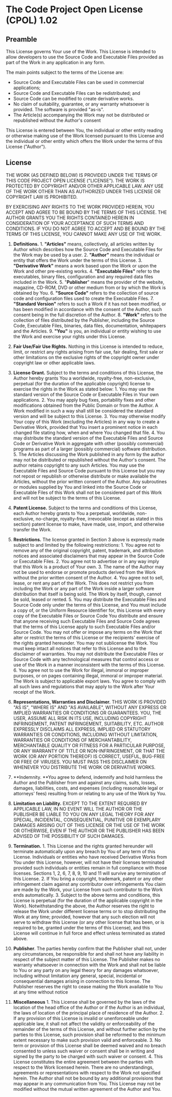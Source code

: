 # The Code Project Open License (CPOL) 1.02

## Preamble

This License governs Your use of the Work. This License is intended to allow
developers to use the Source Code and Executable Files provided as part of the
Work in any application in any form.

The main points subject to the terms of the License are:

  * Source Code and Executable Files can be used in commercial applications;
  * Source Code and Executable Files can be redistributed; and
  * Source Code can be modified to create derivative works.
  * No claim of suitability, guarantee, or any warranty whatsoever is provided. The software is provided "as-is".
  * The Article(s) accompanying the Work may not be distributed or republished without the Author's consent

This License is entered between You, the individual or other entity reading or
otherwise making use of the Work licensed pursuant to this License and the
individual or other entity which offers the Work under the terms of this
License ("Author").

## License

THE WORK (AS DEFINED BELOW) IS PROVIDED UNDER THE TERMS OF THIS CODE PROJECT
OPEN LICENSE ("LICENSE"). THE WORK IS PROTECTED BY COPYRIGHT AND/OR OTHER
APPLICABLE LAW. ANY USE OF THE WORK OTHER THAN AS AUTHORIZED UNDER THIS
LICENSE OR COPYRIGHT LAW IS PROHIBITED.

BY EXERCISING ANY RIGHTS TO THE WORK PROVIDED HEREIN, YOU ACCEPT AND AGREE TO
BE BOUND BY THE TERMS OF THIS LICENSE. THE AUTHOR GRANTS YOU THE RIGHTS
CONTAINED HEREIN IN CONSIDERATION OF YOUR ACCEPTANCE OF SUCH TERMS AND
CONDITIONS. IF YOU DO NOT AGREE TO ACCEPT AND BE BOUND BY THE TERMS OF THIS
LICENSE, YOU CANNOT MAKE ANY USE OF THE WORK.

  1. **Definitions.**
    1. **"Articles"** means, collectively, all articles written by Author which describes how the Source Code and Executable Files for the Work may be used by a user.
    2. **"Author"** means the individual or entity that offers the Work under the terms of this License.
    3. **"Derivative Work"** means a work based upon the Work or upon the Work and other pre-existing works.
    4. **"Executable Files"** refer to the executables, binary files, configuration and any required data files included in the Work.
    5. "**Publisher**" means the provider of the website, magazine, CD-ROM, DVD or other medium from or by which the Work is obtained by You.
    6. **"Source Code"** refers to the collection of source code and configuration files used to create the Executable Files.
    7. **"Standard Version"** refers to such a Work if it has not been modified, or has been modified in accordance with the consent of the Author, such consent being in the full discretion of the Author. 
    8. **"Work"** refers to the collection of files distributed by the Publisher, including the Source Code, Executable Files, binaries, data files, documentation, whitepapers and the Articles. 
    9. **"You"** is you, an individual or entity wishing to use the Work and exercise your rights under this License. 
  2. **Fair Use/Fair Use Rights.** Nothing in this License is intended to reduce, limit, or restrict any rights arising from fair use, fair dealing, first sale or other limitations on the exclusive rights of the copyright owner under copyright law or other applicable laws. 
  3. **License Grant.** Subject to the terms and conditions of this License, the Author hereby grants You a worldwide, royalty-free, non-exclusive, perpetual (for the duration of the applicable copyright) license to exercise the rights in the Work as stated below: 
    1. You may use the standard version of the Source Code or Executable Files in Your own applications. 
    2. You may apply bug fixes, portability fixes and other modifications obtained from the Public Domain or from the Author. A Work modified in such a way shall still be considered the standard version and will be subject to this License.
    3. You may otherwise modify Your copy of this Work (excluding the Articles) in any way to create a Derivative Work, provided that You insert a prominent notice in each changed file stating how, when and where You changed that file.
    4. You may distribute the standard version of the Executable Files and Source Code or Derivative Work in aggregate with other (possibly commercial) programs as part of a larger (possibly commercial) software distribution. 
    5. The Articles discussing the Work published in any form by the author may not be distributed or republished without the Author's consent. The author retains copyright to any such Articles. You may use the Executable Files and Source Code pursuant to this License but you may not repost or republish or otherwise distribute or make available the Articles, without the prior written consent of the Author.
Any subroutines or modules supplied by You and linked into the Source Code or
Executable Files of this Work shall not be considered part of this Work and
will not be subject to the terms of this License.

  4. **Patent License.** Subject to the terms and conditions of this License, each Author hereby grants to You a perpetual, worldwide, non-exclusive, no-charge, royalty-free, irrevocable (except as stated in this section) patent license to make, have made, use, import, and otherwise transfer the Work.
  5. **Restrictions.** The license granted in Section 3 above is expressly made subject to and limited by the following restrictions: 
    1. You agree not to remove any of the original copyright, patent, trademark, and attribution notices and associated disclaimers that may appear in the Source Code or Executable Files. 
    2. You agree not to advertise or in any way imply that this Work is a product of Your own. 
    3. The name of the Author may not be used to endorse or promote products derived from the Work without the prior written consent of the Author.
    4. You agree not to sell, lease, or rent any part of the Work. This does not restrict you from including the Work or any part of the Work inside a larger software distribution that itself is being sold. The Work by itself, though, cannot be sold, leased or rented.
    5. You may distribute the Executable Files and Source Code only under the terms of this License, and You must include a copy of, or the Uniform Resource Identifier for, this License with every copy of the Executable Files or Source Code You distribute and ensure that anyone receiving such Executable Files and Source Code agrees that the terms of this License apply to such Executable Files and/or Source Code. You may not offer or impose any terms on the Work that alter or restrict the terms of this License or the recipients' exercise of the rights granted hereunder. You may not sublicense the Work. You must keep intact all notices that refer to this License and to the disclaimer of warranties. You may not distribute the Executable Files or Source Code with any technological measures that control access or use of the Work in a manner inconsistent with the terms of this License. 
    6. You agree not to use the Work for illegal, immoral or improper purposes, or on pages containing illegal, immoral or improper material. The Work is subject to applicable export laws. You agree to comply with all such laws and regulations that may apply to the Work after Your receipt of the Work. 
  6. **Representations, Warranties and Disclaimer.** THIS WORK IS PROVIDED "AS IS", "WHERE IS" AND "AS AVAILABLE", WITHOUT ANY EXPRESS OR IMPLIED WARRANTIES OR CONDITIONS OR GUARANTEES. YOU, THE USER, ASSUME ALL RISK IN ITS USE, INCLUDING COPYRIGHT INFRINGEMENT, PATENT INFRINGEMENT, SUITABILITY, ETC. AUTHOR EXPRESSLY DISCLAIMS ALL EXPRESS, IMPLIED OR STATUTORY WARRANTIES OR CONDITIONS, INCLUDING WITHOUT LIMITATION, WARRANTIES OR CONDITIONS OF MERCHANTABILITY, MERCHANTABLE QUALITY OR FITNESS FOR A PARTICULAR PURPOSE, OR ANY WARRANTY OF TITLE OR NON-INFRINGEMENT, OR THAT THE WORK (OR ANY PORTION THEREOF) IS CORRECT, USEFUL, BUG-FREE OR FREE OF VIRUSES. YOU MUST PASS THIS DISCLAIMER ON WHENEVER YOU DISTRIBUTE THE WORK OR DERIVATIVE WORKS. 
  7. **Indemnity. **You agree to defend, indemnify and hold harmless the Author and the Publisher from and against any claims, suits, losses, damages, liabilities, costs, and expenses (including reasonable legal or attorneys' fees) resulting from or relating to any use of the Work by You. 
  8. **Limitation on Liability.** EXCEPT TO THE EXTENT REQUIRED BY APPLICABLE LAW, IN NO EVENT WILL THE AUTHOR OR THE PUBLISHER BE LIABLE TO YOU ON ANY LEGAL THEORY FOR ANY SPECIAL, INCIDENTAL, CONSEQUENTIAL, PUNITIVE OR EXEMPLARY DAMAGES ARISING OUT OF THIS LICENSE OR THE USE OF THE WORK OR OTHERWISE, EVEN IF THE AUTHOR OR THE PUBLISHER HAS BEEN ADVISED OF THE POSSIBILITY OF SUCH DAMAGES. 
  9. **Termination.**
    1. This License and the rights granted hereunder will terminate automatically upon any breach by You of any term of this License. Individuals or entities who have received Derivative Works from You under this License, however, will not have their licenses terminated provided such individuals or entities remain in full compliance with those licenses. Sections 1, 2, 6, 7, 8, 9, 10 and 11 will survive any termination of this License. 
    2. If You bring a copyright, trademark, patent or any other infringement claim against any contributor over infringements You claim are made by the Work, your License from such contributor to the Work ends automatically.
    3. Subject to the above terms and conditions, this License is perpetual (for the duration of the applicable copyright in the Work). Notwithstanding the above, the Author reserves the right to release the Work under different license terms or to stop distributing the Work at any time; provided, however that any such election will not serve to withdraw this License (or any other license that has been, or is required to be, granted under the terms of this License), and this License will continue in full force and effect unless terminated as stated above. 
  10. **Publisher**. The parties hereby confirm that the Publisher shall not, under any circumstances, be responsible for and shall not have any liability in respect of the subject matter of this License. The Publisher makes no warranty whatsoever in connection with the Work and shall not be liable to You or any party on any legal theory for any damages whatsoever, including without limitation any general, special, incidental or consequential damages arising in connection to this license. The Publisher reserves the right to cease making the Work available to You at any time without notice
  11. **Miscellaneous**
    1. This License shall be governed by the laws of the location of the head office of the Author or if the Author is an individual, the laws of location of the principal place of residence of the Author.
    2. If any provision of this License is invalid or unenforceable under applicable law, it shall not affect the validity or enforceability of the remainder of the terms of this License, and without further action by the parties to this License, such provision shall be reformed to the minimum extent necessary to make such provision valid and enforceable. 
    3. No term or provision of this License shall be deemed waived and no breach consented to unless such waiver or consent shall be in writing and signed by the party to be charged with such waiver or consent. 
    4. This License constitutes the entire agreement between the parties with respect to the Work licensed herein. There are no understandings, agreements or representations with respect to the Work not specified herein. The Author shall not be bound by any additional provisions that may appear in any communication from You. This License may not be modified without the mutual written agreement of the Author and You. 

